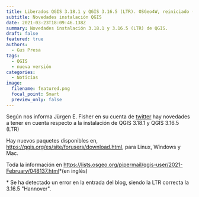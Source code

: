 ```yaml
---
title: Liberados QGIS 3.18.1 y QGIS 3.16.5 (LTR). OSGeo4W, reiniciado ("reboot")
subtitle: Novedades instalación QGIS
date: 2021-03-23T18:09:46.138Z
summary: Novedades instalación 3.18.1 y 3.16.5 (LTR) de QGIS.
draft: false
featured: true
authors:
  - Gus Presa
tags:
  - QGIS
  - nueva versión
categories:
  - Noticias
image:
  filename: featured.png
  focal_point: Smart
  preview_only: false
---
```

Según nos informa Jürgen E. Fisher en su cuenta de [twitter](https://twitter.com/JuergenEFischer/status/1373923127852474369) hay novedades a tener en cuenta respecto a la instalación de QGIS 3.18.1 y QGIS 3.16.5 (LTR)

Hay nuevos paquetes disponibles en, <https://qgis.org/es/site/forusers/download.html>, para Linux, Windows y Mac.

Toda la información en <https://lists.osgeo.org/pipermail/qgis-user/2021-February/048137.html>*(en inglés)

\* Se ha detectado un error en la entrada del blog, siendo la LTR correcta la 3.16.5 "Hannover".